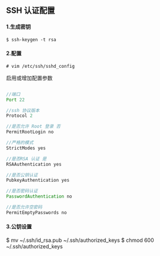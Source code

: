 ## SSH 认证配置 ##

#### 1.生成密钥 ####

    $ ssh-keygen -t rsa

#### 2.配置 ####

    # vim /etc/ssh/sshd_config

启用或增加配置参数
```java

//端口
Port 22

//ssh 协议版本
Protocol 2

//是否允许 Root 登录 否
PermitRootLogin no

//严格的模式
StrictModes yes

//是否RSA 认证 是
RSAAuthentication yes

//是否公钥认证
PubkeyAuthentication yes

//是否密码认证
PasswordAuthentication no

//是否允许空密码
PermitEmptyPasswords no

```

#### 3.公钥设置 ####
$ mv ~/.ssh/id_rsa.pub ~/.ssh/authorized_keys
$ chmod 600 ~/.ssh/authorized_keys
